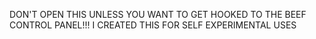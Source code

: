 DON'T OPEN THIS UNLESS YOU WANT TO GET HOOKED TO THE BEEF CONTROL PANEL!!! I CREATED THIS FOR SELF EXPERIMENTAL USES
